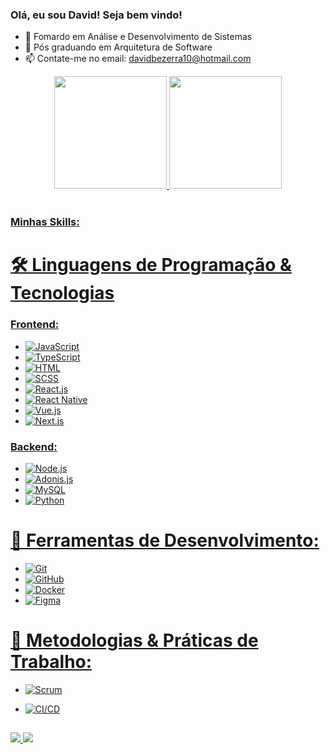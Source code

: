 ### Olá, eu sou David! Seja bem vindo!

- 🔭 Fomardo em Análise e Desenvolvimento de Sistemas
- 🔭 Pós graduando em Arquitetura de Software
- 📫 Contate-me no email: davidbezerra10@hotmail.com
 
<div align="center">
  <a href="https://github.com/davidmello04">
  <img height="180em" src="https://github-readme-stats.vercel.app/api?username=davidmello04&theme=radical&show_icons=true&"/>
  <img height="180em" src="https://github-readme-stats.vercel.app/api/top-langs/?username=davidmello04&layout=compact&langs_count=7&theme=radical&show_icons=true&"/>
</div>
 
 <br/>
 
### Minhas Skills:
 
# 🛠️ Linguagens de Programação & Tecnologias

### Frontend:
- ![JavaScript](https://img.shields.io/badge/-JavaScript-F7DF1E?style=flat&logo=javascript&logoColor=black)
- ![TypeScript](https://img.shields.io/badge/-TypeScript-3178C6?style=flat&logo=typescript&logoColor=white)
- ![HTML](https://img.shields.io/badge/-HTML-E34F26?style=flat&logo=html5&logoColor=white)
- ![SCSS](https://img.shields.io/badge/-SCSS-CC6699?style=flat&logo=sass&logoColor=white)
- ![React.js](https://img.shields.io/badge/-React.js-61DAFB?style=flat&logo=react&logoColor=black)
- ![React Native](https://img.shields.io/badge/-React%20Native-61DAFB?style=flat&logo=react&logoColor=black)
- ![Vue.js](https://img.shields.io/badge/-Vue.js-4FC08D?style=flat&logo=vue.js&logoColor=white)
- ![Next.js](https://img.shields.io/badge/-Next.js-000000?style=flat&logo=nextdotjs&logoColor=white)

### Backend:
- ![Node.js](https://img.shields.io/badge/-Node.js-339933?style=flat&logo=nodedotjs&logoColor=white)
- ![Adonis.js](https://img.shields.io/badge/-Adonis.js-220052?style=flat&logo=adonisjs&logoColor=white)
- ![MySQL](https://img.shields.io/badge/-MySQL-4479A1?style=flat&logo=mysql&logoColor=white)
- ![Python](https://img.shields.io/badge/-Python-3776AB?style=flat&logo=python&logoColor=white)

# 🧰 Ferramentas de Desenvolvimento:
- ![Git](https://img.shields.io/badge/-Git-F05032?style=flat&logo=git&logoColor=white)
- ![GitHub](https://img.shields.io/badge/-GitHub-181717?style=flat&logo=github&logoColor=white)
- ![Docker](https://img.shields.io/badge/-Docker-2496ED?style=flat&logo=docker&logoColor=white)
- ![Figma](https://img.shields.io/badge/-Figma-F24E1E?style=flat&logo=figma&logoColor=white)

# 🔄 Metodologias & Práticas de Trabalho:
- ![Scrum](https://img.shields.io/badge/-Scrum-6DB33F?style=flat&logo=scrumalliance&logoColor=white)
- ![CI/CD](https://img.shields.io/badge/-CI/CD-4285F4?style=flat&logo=googlecloud&logoColor=white)



  ##
  
 <div>
  <a href="https://www.linkedin.com/in/david-melo-/" target="_blank">
    <img src="https://img.shields.io/badge/-LinkedIn-%230077B5?style=for-the-badge&logo=linkedin&logoColor=white" target="_blank">
  </a>
  <a href="https://wa.me/qr/RFUMO6UNIAHXD1" target="_blank">
    <img src="https://img.shields.io/badge/WhatsApp-25D366?style=for-the-badge&logo=whatsapp&logoColor=white" target="_blank">
  </a>
 </div>
